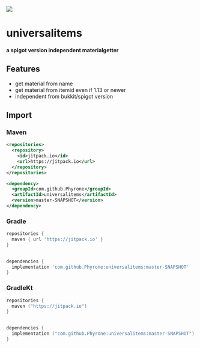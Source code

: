[![](https://jitpack.io/v/Phyrone/universalitems.svg)](https://jitpack.io/#Phyrone/universalitems) 
# universalitems
#### a spigot version independent materialgetter
## Features
- get material from name
- get material from itemid even if 1.13 or newer
- independent from bukkit/spigot version 
## Import
### Maven
```xml
<repositories>
  <repository>
    <id>jitpack.io</id>
    <url>https://jitpack.io</url>
  </repository>
</repositories>
```
```xml
<dependency>
  <groupId>com.github.Phyrone</groupId>
  <artifactId>universalitems</artifactId>
  <version>master-SNAPSHOT</version>
</dependency>
```
### Gradle
```gradle
repositories {
  maven { url 'https://jitpack.io' }
}
	
```
```gradle
dependencies {
  implementation 'com.github.Phyrone:universalitems:master-SNAPSHOT'
}
```
### GradleKt
```kotlin
repositories {
  maven ("https://jitpack.io")
}
	
```
```kotlin
dependencies {
  implementation ("com.github.Phyrone:universalitems:master-SNAPSHOT")
}
```
